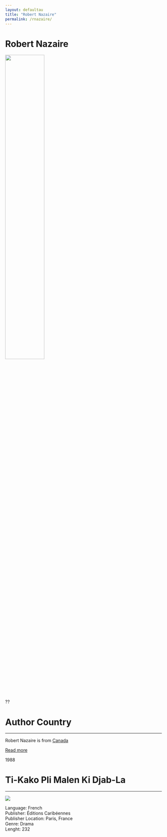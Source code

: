 ```yaml
---
layout: defaultau
title: "Robert Nazaire"
permalink: /rnazaire/
---
```

<!-- partial:index.partial.html -->
<div class="content">
    <h1>Robert Nazaire</h1>
    <div class="quote">
        <div><img src="https://medias.franceantilles.fr/api/v1/images/view/62ba152e5e3922649b26ed4e/width_1000/image.jpg" width="50%" height="50%" class="logo"></div>
    </div>
    <div class="timeline">
        <div style="padding-bottom:100px;"></div>
        <div class="block">
            <div class="date right"><p class="right"> ?? </p></div>
            <div class="dot"></div>
            <div class="left first">
            <div class="author_country">
                <h1>Author Country</h1><hr>
          <div class="aclocation">   <p>Robert Nazaire is from <a href="http://localhost:4000/24">Canada</a></p></div>
                <div class="acreadmore"><a href="#" target="_blank">Read more</a></div>
            </div>
            </div>
        </div>
        <div class="block">
            <div class="date left"><p class="left">1988</p></div>
            <div class="dot"></div>
            <div class="right">
                <h1>Ti-Kako Pli Malen Ki Djab-La</h1><hr>
                <p><img src="https://m.media-amazon.com/images/I/31jySHNHwkL._SX321_BO1,204,203,200_.jpg"></p>
                <p>
                Language: French<br>
                Publisher: Éditions Caribéennes<br>
                Publisher Location: Paris, France<br>
                Genre: Drama<br>
                Lenght: 232
                </p>
            </div>
        </div>

</div>
<!-- partial -->
  <script src='https://cdnjs.cloudflare.com/ajax/libs/jquery/3.1.1/jquery.min.js'></script><script  src="assets/js/authorscript.js"></script>
